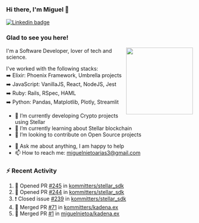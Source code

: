 ### Hi there, I'm Miguel 👋

<a href="https://linkedin.com/in/miguelnietoa/" target="_blank" rel="noopener noreferrer">
  <img src="https://img.shields.io/badge/-LinkedIn-0e76a8?style=flat-square&logo=Linkedin&logoColor=white" alt="Linkedin badge">
</a>
<!-- [![Website Badge](https://img.shields.io/badge/Website-3b5998?style=flat-square&logo=google-chrome&logoColor=white)](#notavailablenow#) 

<img src="https://i.imgur.com/tbrLrt5.gif" width=400 alt="Coding GIF" align="right"/>
-->


### Glad to see you here!
<a href="https://github.com/miguelnietoa"><img src="https://github-readme-stats.vercel.app/api?username=miguelnietoa&show_icons=true&hide_border=true&count_private=true&include_all_commits=true&theme=tokyonight" height="180em" align="right"/></a>
I'm a Software Developer, lover of tech and science. 

I've worked with the following stacks:\
➡️ Elixir: Phoenix Framework, Umbrella projects\
➡️ JavaScript: VanillaJS, React, NodeJS, Jest\
➡️ Ruby: Rails, RSpec, HAML\
➡️ Python: Pandas, Matplotlib, Plotly, Streamlit

- 🔭 I’m currently developing Crypto projects using Stellar
- 🌱 I’m currently learning about Stellar blockchain
- 👯 I’m looking to contribute on Open Source projects
<!-- 
- 😄 I just finished a Machine Learning course! 
- 🤔 I’m looking for help with ...
-->
- 💬 Ask me about anything, I am happy to help
- 📫 How to reach me: miguelnietoarias3@gmail.com

### ⚡ Recent Activity

<!--START_SECTION:activity-->
1. 💪 Opened PR [#245](https://github.com/kommitters/stellar_sdk/pull/245) in [kommitters/stellar_sdk](https://github.com/kommitters/stellar_sdk)
2. 💪 Opened PR [#244](https://github.com/kommitters/stellar_sdk/pull/244) in [kommitters/stellar_sdk](https://github.com/kommitters/stellar_sdk)
3. ❗️ Closed issue [#239](https://github.com/kommitters/stellar_sdk/issues/239) in [kommitters/stellar_sdk](https://github.com/kommitters/stellar_sdk)
4. 🎉 Merged PR [#71](https://github.com/kommitters/kadena.ex/pull/71) in [kommitters/kadena.ex](https://github.com/kommitters/kadena.ex)
5. 🎉 Merged PR [#1](https://github.com/miguelnietoa/kadena.ex/pull/1) in [miguelnietoa/kadena.ex](https://github.com/miguelnietoa/kadena.ex)
<!--END_SECTION:activity-->
